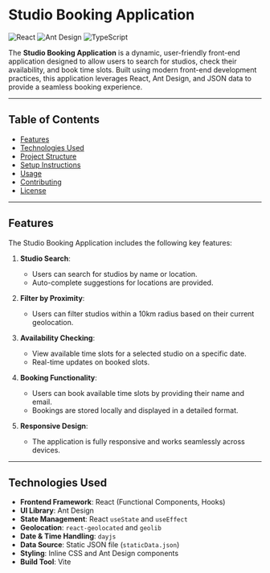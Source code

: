 # Studio Booking Application

![React](https://img.shields.io/badge/React-20232A?style=for-the-badge&logo=react&logoColor=61DAFB) ![Ant Design](https://img.shields.io/badge/Ant%20Design-%230170FE.svg?style=for-the-badge&logo=ant-design&logoColor=white) ![TypeScript](https://img.shields.io/badge/TypeScript-%23007ACC.svg?style=for-the-badge&logo=typescript&logoColor=white)

The **Studio Booking Application** is a dynamic, user-friendly front-end application designed to allow users to search for studios, check their availability, and book time slots. Built using modern front-end development practices, this application leverages React, Ant Design, and JSON data to provide a seamless booking experience.

---

## Table of Contents

- [Features](#features)
- [Technologies Used](#technologies-used)
- [Project Structure](#project-structure)
- [Setup Instructions](#setup-instructions)
- [Usage](#usage)
- [Contributing](#contributing)
- [License](#license)

---

## Features

The Studio Booking Application includes the following key features:

1. **Studio Search**:

   - Users can search for studios by name or location.
   - Auto-complete suggestions for locations are provided.

2. **Filter by Proximity**:

   - Users can filter studios within a 10km radius based on their current geolocation.

3. **Availability Checking**:

   - View available time slots for a selected studio on a specific date.
   - Real-time updates on booked slots.

4. **Booking Functionality**:

   - Users can book available time slots by providing their name and email.
   - Bookings are stored locally and displayed in a detailed format.

5. **Responsive Design**:
   - The application is fully responsive and works seamlessly across devices.

---

## Technologies Used

- **Frontend Framework**: React (Functional Components, Hooks)
- **UI Library**: Ant Design
- **State Management**: React `useState` and `useEffect`
- **Geolocation**: `react-geolocated` and `geolib`
- **Date & Time Handling**: `dayjs`
- **Data Source**: Static JSON file (`staticData.json`)
- **Styling**: Inline CSS and Ant Design components
- **Build Tool**: Vite
